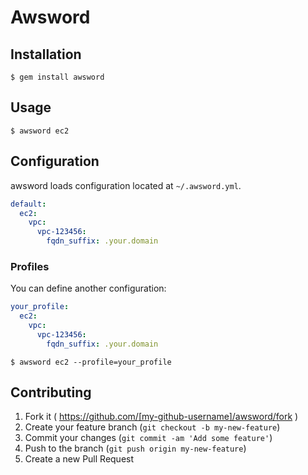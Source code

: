 # Awsword

## Installation

    $ gem install awsword

## Usage

```
$ awsword ec2
```

## Configuration

awsword loads configuration located at `~/.awsword.yml`.

```yaml
default:
  ec2:
    vpc:
      vpc-123456:
        fqdn_suffix: .your.domain
```

### Profiles

You can define another configuration:

```yaml
your_profile:
  ec2:
    vpc:
      vpc-123456:
        fqdn_suffix: .your.domain
```

```
$ awsword ec2 --profile=your_profile
```

## Contributing

1. Fork it ( https://github.com/[my-github-username]/awsword/fork )
2. Create your feature branch (`git checkout -b my-new-feature`)
3. Commit your changes (`git commit -am 'Add some feature'`)
4. Push to the branch (`git push origin my-new-feature`)
5. Create a new Pull Request
